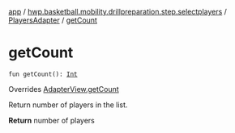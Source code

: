 [app](../../index.md) / [hwp.basketball.mobility.drillpreparation.step.selectplayers](../index.md) / [PlayersAdapter](index.md) / [getCount](.)

# getCount

`fun getCount(): `[`Int`](https://kotlinlang.org/api/latest/jvm/stdlib/kotlin/-int/index.html)

Overrides [AdapterView.getCount](../-players-contract/-adapter-view/get-count.md)

Return number of players in the list.

**Return**
number of players

